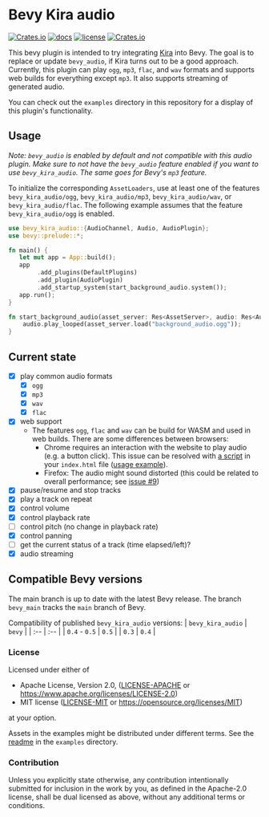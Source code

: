 # Bevy Kira audio

[![Crates.io](https://img.shields.io/crates/v/bevy_kira_audio.svg)](https://crates.io/crates/bevy_kira_audio)
[![docs](https://docs.rs/bevy_kira_audio/badge.svg)](https://docs.rs/bevy_kira_audio)
[![license](https://img.shields.io/badge/license-MIT-blue.svg)](https://github.com/NiklasEi/bevy_kira_audio/blob/main/LICENSE.md)
[![Crates.io](https://img.shields.io/crates/d/bevy_kira_audio.svg)](https://crates.io/crates/bevy_kira_audio)

This bevy plugin is intended to try integrating [Kira][kira] into Bevy. The goal is to replace or update `bevy_audio`, if Kira turns out to be a good approach. Currently, this plugin can play `ogg`, `mp3`, `flac`, and `wav` formats and supports web builds for everything except `mp3`. It also supports streaming of generated audio.

You can check out the `examples` directory in this repository for a display of this plugin's functionality.

## Usage

*Note: `bevy_audio` is enabled by default and not compatible with this audio plugin. Make sure to not have the `bevy_audio` feature enabled if you want to use `bevy_kira_audio`. The same goes for Bevy's `mp3` feature.*

To initialize the corresponding `AssetLoaders`, use at least one of the features `bevy_kira_audio/ogg`, `bevy_kira_audio/mp3`, `bevy_kira_audio/wav`, or `bevy_kira_audio/flac`. The following example assumes that the feature `bevy_kira_audio/ogg` is enabled.

```rust
use bevy_kira_audio::{AudioChannel, Audio, AudioPlugin};
use bevy::prelude::*;

fn main() {
   let mut app = App::build();
   app
        .add_plugins(DefaultPlugins)
        .add_plugin(AudioPlugin)
        .add_startup_system(start_background_audio.system());
   app.run();
}

fn start_background_audio(asset_server: Res<AssetServer>, audio: Res<Audio>) {
    audio.play_looped(asset_server.load("background_audio.ogg"));
}
```

## Current state
- [x] play common audio formats
  - [x] `ogg`
  - [x] `mp3`
  - [x] `wav`
  - [x] `flac`
- [x] web support
  - The features `ogg`, `flac` and `wav` can be build for WASM and used in web builds. There are some differences between browsers:
    - Chrome requires an interaction with the website to play audio (e.g. a button click). This issue can be resolved with [a script][audio-context-resuming] in your `index.html` file ([usage example][bevy-game-template-audio-context-resuming]).
    - Firefox: The audio might sound distorted (this could be related to overall performance; see [issue #9][issue-9])
- [x] pause/resume and stop tracks
- [x] play a track on repeat
- [x] control volume
- [x] control playback rate
- [ ] control pitch (no change in playback rate)
- [x] control panning
- [ ] get the current status of a track (time elapsed/left)?
- [x] audio streaming

## Compatible Bevy versions

The main branch is up to date with the latest Bevy release. The branch `bevy_main` tracks the `main` branch of Bevy.

Compatibility of published `bevy_kira_audio` versions:
| `bevy_kira_audio` | `bevy` |
| :-- | :--  |
| `0.4` - `0.5` | `0.5` |
| `0.3` | `0.4` |

### License

Licensed under either of

* Apache License, Version 2.0, ([LICENSE-APACHE](LICENSE-APACHE) or https://www.apache.org/licenses/LICENSE-2.0)
* MIT license ([LICENSE-MIT](LICENSE-MIT) or https://opensource.org/licenses/MIT)

at your option.

Assets in the examples might be distributed under different terms. See the [readme](examples/README.md#credits) in the `examples` directory.

### Contribution

Unless you explicitly state otherwise, any contribution intentionally submitted
for inclusion in the work by you, as defined in the Apache-2.0 license, shall be dual licensed as above, without any
additional terms or conditions.



[kira]: https://github.com/tesselode/kira
[kira-license]: https://github.com/tesselode/kira/blob/main/license.md
[rodio]: https://github.com/RustAudio/rodio
[oicana]: https://github.com/NiklasEi/oicana
[oicana-audio]: https://github.com/NiklasEi/oicana/blob/master/crates/oicana_plugin/src/audio.rs
[issue-9]: https://github.com/NiklasEi/bevy_kira_audio/issues/9
[audio-context-resuming]: https://developers.google.com/web/updates/2018/11/web-audio-autoplay#moving-forward
[bevy-game-template-audio-context-resuming]: https://github.com/NiklasEi/bevy_game_template/blob/main/index.html#L27-L90
